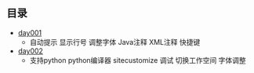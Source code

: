 ## 目录 ##
- [day001](https://github.com/liuxingrichu/tools-experiences/blob/master/eclipse/day001.md)
	- 自动提示 显示行号 调整字体 Java注释 XML注释 快捷键
- [day002](https://github.com/liuxingrichu/tools-experiences/blob/master/eclipse/day002.md)
	- 支持python python编译器 sitecustomize 调试 切换工作空间 字体调整